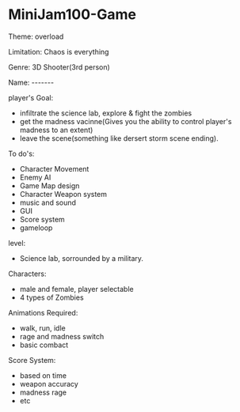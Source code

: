 # MiniJam100-Game

Theme: overload

Limitation: Chaos is everything

Genre: 3D Shooter(3rd person)

Name: -------

player's Goal:
- infiltrate the science lab, explore & fight the zombies
- get the madness vacinne(Gives you the ability to control player's madness to an extent)
- leave the scene(something like dersert storm scene ending).

To do's:

* Character Movement
* Enemy AI
* Game Map design
* Character Weapon system
* music and sound
* GUI
* Score system
* gameloop

level:
* Science lab, sorrounded by a military.

Characters:
* male and female, player selectable
* 4 types of Zombies

Animations Required:
* walk, run, idle
* rage and madness switch
* basic combact

Score System:
- based on time
- weapon accuracy
- madness rage
- etc


